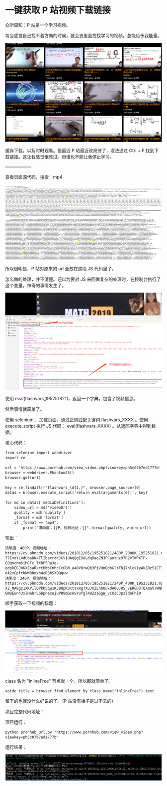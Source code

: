 # 一键获取 P 站视频下载链接

众所周知：P 站是一个学习视频。  

每当感觉自己找不着方向的时候，就会去里面找找学习的视频，总能给予我能量。

![](https://raw.githubusercontent.com/sfyc23/image/master/vlog/P%E7%AB%99%E5%AD%A6%E4%B9%A0%E4%B8%BB%E9%A1%B5.png)

缓存下载，以及时时观看。但最近 P 站最近改规律了，没法通过 Ctrl + F 找到下载链接。这让我感觉很难过。但谁也不能让我停止学习。  

——————


查看页面源代码，搜索：mp4 

![](https://raw.githubusercontent.com/sfyc23/image/master/vlog/P%E7%AB%99%E9%A1%B5%E9%9D%A2%E6%BA%90%E4%BB%A3%E7%A0%81.png)

所以很明显，P 站对原来的 url 全放在这段 JS 代码里了。  

怎么做的处理，并不清楚。还以为要对 JS 来回做复杂的处理时，在控制台执行了这个变量，神奇的事情发生了。 

![](https://raw.githubusercontent.com/sfyc23/image/master/vlog/P%E7%AB%99%E5%AD%A6%E4%B9%A0%E8%B4%B4.png)

使用 eval(flashvars_195251821)，返回一个字典，包含了视频信息。

然后事情就简单了。

使用 selenium ，加载页面，通过正则匹配关键词 flashvars_XXXX 。使用 execute_script 执行 JS 代码： eval(flashvars_XXXX) 。从返回字典中得到数据。

核心代码：
```
from selenium import webdriver
import re

url = 'https://www.pornhub.com/view_video.php?viewkey=ph5c07b7ed1777b'
browser = webdriver.PhantomJS()
browser.get(url)

key = re.findall(r"flashvars_\d{1,}", browser.page_source)[0]
datas = browser.execute_script('return eval(arguments[0])', key)

for md in datas['mediaDefinitions']:
    video_url = md['videoUrl']
    quality = md['quality']
    _format = md['format']
    if _format == "mp4":
        print("清晰度：{}P，视频地址：{}".format(quality, video_url))
```
输出：
```
清晰度：480P，视频地址：https://cv.phncdn.com/videos/201812/05/195251821/480P_2000K_195251821.mp4?T7IvoYL4dUbaDNkTlIbaxrdKJGVjUAqQgI98LdqBaoZN3PCauYuz97R2vTWPXTP-C0qucnm5iM8Fc_TXhP5RaJg-odpkEGJWKXZsaRkctBWoCnhcCcOBN_a4OVBrwQb3PjVHnQdhGltTNj7hlckIyAkZBz51CT3vxe7ogzdqdmR9AKY-nA2xCpfcbNW8Nmxh4cR8hSXQQquw
清晰度：240P，视频地址：https://cv.phncdn.com/videos/201812/05/195251821/240P_400K_195251821.mp4?XZ_MA8gz1XKPIlQPkh5qu1KJ9dpK3xtsxRg7XuJmZLhbUuxdA0OJRS_7ERGD3TQXmaV7WNKdDcSHqAr194_C3kS5YkR3pJcVus_NTdKZyJrxEgWNDyg0euPxiL3df_ekBXJq1RUWXzNjd-GWDEun43xlHahrLGbpnexujuPR8mGcASYufgl49ZzaGgW_vCK3C3pzldoFhi0
```

顺手获取一下视频的标题：

![](https://raw.githubusercontent.com/sfyc23/image/master/vlog/%E8%8E%B7%E5%8F%96%E6%A0%87%E9%A2%98.png)

class 名为 "inlineFree" 节点就一个，所以那就简单了。

```
voide_title = browser.find_element_by_class_name("inlineFree").text
```
 
 留下的也就没什么好说的了。（P 站没有梯子是过不去的）
 
 项目完整代码地址： 
 
项目运行：
```
python pronhub_url.py "https://www.pornhub.com/view_video.php?viewkey=ph5c07b7ed1777b"
```
运行结果：

![](https://raw.githubusercontent.com/sfyc23/image/master/vlog/P%E7%AB%99%E5%AD%A6%E4%B9%A0%E8%BF%90%E8%A1%8C.png)